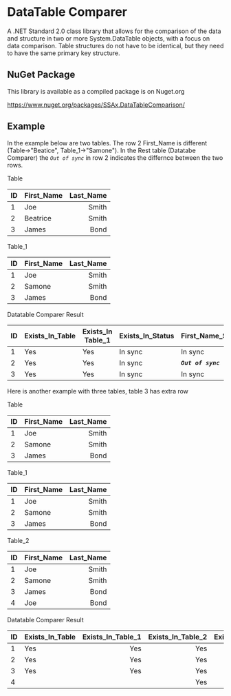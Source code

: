 
# DataTable Comparer

A .NET Standard 2.0 class library that allows for the comparison of the data and structure in two or more System.DataTable objects, with a focus on data comparison. Table structures do not have to be identical, but they need to have the same primary key structure.

## NuGet Package

This library is available as a compiled package is on Nuget.org

https://www.nuget.org/packages/SSAx.DataTableComparison/

## Example

In the example below are two tables. The row 2 First_Name is different (Table->"Beatice", Table_1->"Samone").
In the Rest table (Datatabe Comparer) the *_`Out of sync`_* in row 2 indicates the differnce between the two rows.

Table

| ID |First_Name    | Last_Name  |
| --- |:-------------| ----------:|
| 1 | Joe          | Smith      |
| 2 | Beatrice     | Smith      |
| 3 | James        | Bond       |

Table_1

| ID |First_Name    | Last_Name  |
| --- |:-------------| ----------:|
| 1 | Joe          | Smith      |
| 2 | Samone       | Smith      |
| 3 | James        | Bond       |

Datatable Comparer Result

| ID | Exists_In_Table | Exists_In Table_1 | Exists_In_Status | First_Name_Status | Last_Name Status | First_Name_Table | First_Name_Table_1 | Last_Name_Table | Last_Name_Table_1 |
| --- | --- | --- | --- | --- | --- | --- | --- | --- | --- |
| 1 | Yes | Yes | In sync | In sync | In sync | Joe | Joe | Smith | Smith |
| 2 | Yes | Yes | In sync | **_`Out of sync`_** | In sync | Beatrice | Samone | Smith | Smith |
| 3 | Yes | Yes | In sync | In sync | In sync | James | James | Bond | Bond |

Here is another example with three tables, table 3 has extra row

Table

| ID |First_Name    | Last_Name  |
| --- |:-------------| ----------:|
| 1 | Joe          | Smith      |
| 2 | Samone       | Smith      |
| 3 | James        | Bond       |

Table_1

| ID |First_Name    | Last_Name  |
| --- |:-------------| ----------:|
| 1 | Joe          | Smith      |
| 2 | Samone       | Smith      |
| 3 | James        | Bond       |

Table_2

| ID |First_Name    | Last_Name  |
| --- |:-------------| ----------:|
| 1 | Joe          | Smith      |
| 2 | Samone       | Smith      |
| 3 | James        | Bond       |
| 4 | Joe          | Bond       |

Datatable Comparer Result

| ID   |Exists_In_Table|Exists_In_Table_1|Exists_In_Table_2|Exists_In_Status|FIRST_NAME_Status|LAST_NAME_Status|First_Name_Table|First_Name_Table_1|First_Name_Table_2|Last_Name_Table|Last_Name_Table_1|Last_Name_Table_2|
| ---  |:--------------| ---------------:|----------------:| --------------:| ---------------:| --------------:| --------------:| ----------------:| ----------------:| -------------:| ---------------:| ---------------:|
| 1    | Yes  | Yes | Yes| In sync    | In sync| In sync|    Joe|    Joe|    Joe| Smith| Smith| Smith|
| 2    | Yes  | Yes | Yes| In sync    | In sync| In sync| Samone| Samone| Samone| Smith| Smith| Smith|
| 3    | Yes  | Yes | Yes| In sync    | In sync| In sync|  James|  James|  James|  Bond|  Bond|  Bond|
| 4    |      |     | Yes| Out of sync|        |        |       |       |    Joe|      |      |  Bond|
